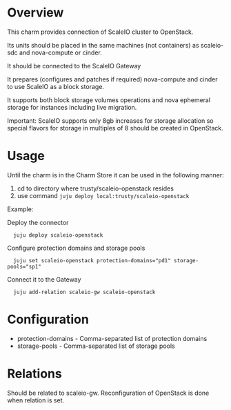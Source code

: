 # Overview

This charm provides connection of ScaleIO cluster to OpenStack.

Its units should be placed in the same machines (not containers) as scaleio-sdc and nova-compute or cinder.

It should be connected to the ScaleIO Gateway

It prepares (configures and patches if required) nova-compute and cinder to use ScaleIO as a block storage.

It supports both block storage volumes operations and nova ephemeral storage for instances including live migration.

Important: ScaleIO supports only 8gb increases for storage allocation so special flavors for storage in multiples of 8
should be created in OpenStack.

# Usage

Until the charm is in the Charm Store it can be used in the following manner:

1. cd to directory where trusty/scaleio-openstack resides
2. use command ```juju deploy local:trusty/scaleio-openstack```

Example:

  Deploy the connector
  ```
	juju deploy scaleio-openstack
  ```
  
  Configure protection domains and storage pools
  ```
  	juju set scaleio-openstack protection-domains="pd1" storage-pools="sp1"
  ```  
  
  Connect it to the Gateway
  ```
    juju add-relation scaleio-gw scaleio-openstack
  ```

# Configuration

* protection-domains - Comma-separated list of protection domains
* storage-pools	- Comma-separated list of storage pools

# Relations

Should be related to scaleio-gw. Reconfiguration of OpenStack is done when relation is set.
